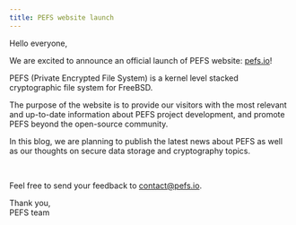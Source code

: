 ```yaml
---
title: PEFS website launch
---
```


Hello everyone,

We are excited to announce an official launch of PEFS website: [pefs.io](http://pefs.io)!

PEFS (Private Encrypted File System) is a kernel level stacked cryptographic file system for FreeBSD.

The purpose of the website is to provide our visitors with the most relevant and up-to-date information about PEFS project development, and promote PEFS beyond the open-source community.

In this blog, we are planning to publish the latest news about PEFS as well as our thoughts on secure data storage and cryptography topics.

<br/>

Feel free to send your feedback to <a href="mailto:contact@pefs.io">contact@pefs.io</a>. 


Thank you,  
PEFS team

